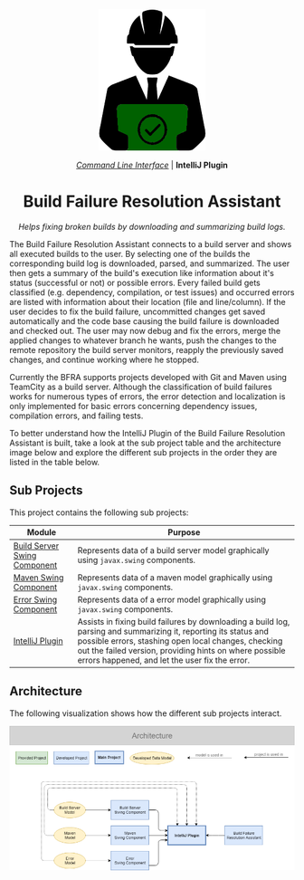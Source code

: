 <div align="center">

![Icon](assets/icon.png)

_[Command Line Interface](https://github.com/alexscheitlin/build-failure-resolution-assistant)_ |
**IntelliJ Plugin**

# Build Failure Resolution Assistant

_Helps fixing broken builds by downloading and summarizing build logs._

</div>

The Build Failure Resolution Assistant connects to a build server and shows all executed builds to the user. By selecting one of the builds the corresponding build log is downloaded, parsed, and summarized. The user then gets a summary of the build's execution like information about it's status (successful or not) or possible errors. Every failed build gets classified (e.g. dependency, compilation, or test issues) and occurred errors are listed with information about their location (file and line/column). If the user decides to fix the build failure, uncommitted changes get saved automatically and the code base causing the build failure is downloaded and checked out. The user may now debug and fix the errors, merge the applied changes to whatever branch he wants, push the changes to the remote repository the build server monitors, reapply the previously saved changes, and continue working where he stopped.

Currently the BFRA supports projects developed with Git and Maven using TeamCity as a build server. Although the classification of build failures works for numerous types of errors, the error detection and localization is only implemented for basic errors concerning dependency issues, compilation errors, and failing tests.

To better understand how the IntelliJ Plugin of the Build Failure Resolution Assistant is built, take a look at the sub project table and the architecture image below and explore the different sub projects in the order they are listed in the table below.

## Sub Projects

This project contains the following sub projects:

| Module | Purpose |
| --- | --- |
| [Build Server Swing Component](build-server-swing-component) | Represents data of a build server model graphically using `javax.swing` components. |
| [Maven Swing Component](maven-swing-component) | Represents data of a maven model graphically using `javax.swing` components. |
| [Error Swing Component](error-swing-component) | Represents data of a error model graphically using `javax.swing` components. |
| [IntelliJ Plugin](intellij-build-failure-resolution-assistant) | Assists in fixing build failures by downloading a build log, parsing and summarizing it, reporting its status and possible errors, stashing open local changes, checking out the failed version, providing hints on where possible errors happened, and let the user fix the error. |

## Architecture

The following visualization shows how the different sub projects interact.

![Architecture](assets/architecture.png)
